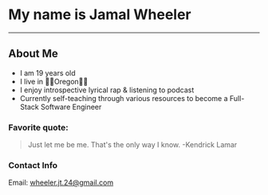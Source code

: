 # My name is Jamal Wheeler

---

## About Me


+ I am 19 years old
+ I live in 🌲🌲Oregon🌲🌲
+ I enjoy introspective lyrical rap & listening to podcast
+ Currently self-teaching through various resources to become a Full-Stack Software Engineer

### Favorite quote:

> Just let me be me.
> That's the only way I know.
> -Kendrick Lamar

### Contact Info

Email: wheeler.jt.24@gmail.com
